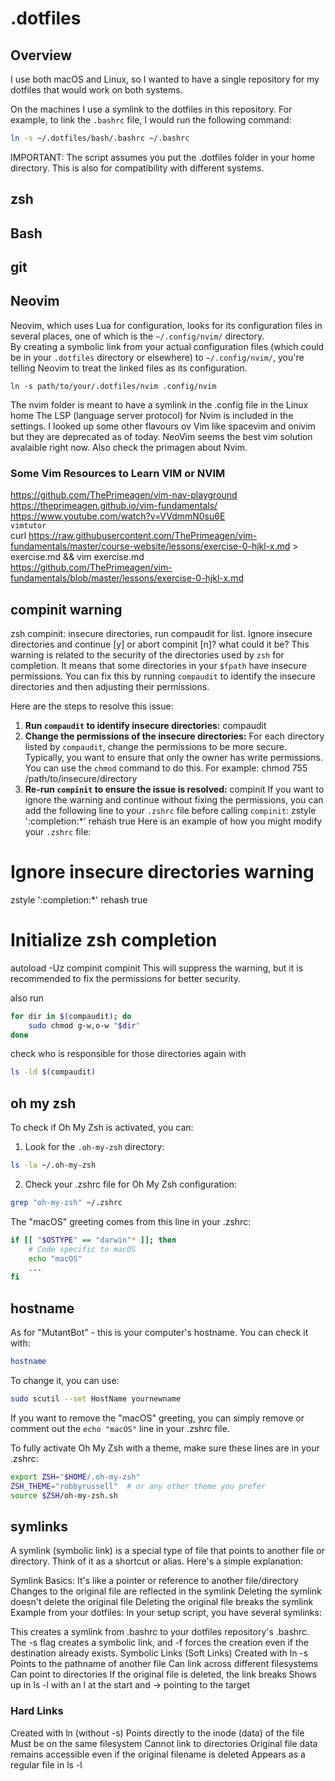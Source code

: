 # .dotfiles

## Overview

I use both macOS and Linux, so I wanted to have a single repository for my dotfiles that would work on both systems.  

On the machines I use a symlink to the dotfiles in this repository.  For example, to link the `.bashrc` file, I would run the following command:

```bash
ln -s ~/.dotfiles/bash/.bashrc ~/.bashrc 
```

IMPORTANT: The script assumes you put the .dotfiles folder in your home directory. This is also for compatibility with different systems.

## zsh

## Bash

## git


## Neovim
Neovim, which uses Lua for configuration, looks for its configuration files in several places, one of which is the `~/.config/nvim/` directory.   
By creating a symbolic link from your actual configuration files (which could be in your `.dotfiles` directory or elsewhere) to `~/.config/nvim/`, you're telling Neovim to treat the linked files as its configuration.  
```
ln -s path/to/your/.dotfiles/nvim .config/nvim
```

The nvim folder is meant to have a symlink in the .config file in the Linux home
The LSP (language server protocol) for Nvim is included in the settings.
I looked up some other flavours ov Vim like spacevim and onivim but they are deprecated as of today. NeoVim seems the best vim solution avalaible right now. Also check the primagen about Nvim.  

### Some Vim Resources to Learn VIM or NVIM
https://github.com/ThePrimeagen/vim-nav-playground  
https://theprimeagen.github.io/vim-fundamentals/  
https://www.youtube.com/watch?v=VVdmmN0su6E  
`vimtutor`  
curl https://raw.githubusercontent.com/ThePrimeagen/vim-fundamentals/master/course-website/lessons/exercise-0-hjkl-x.md > exercise.md && vim exercise.md  
https://github.com/ThePrimeagen/vim-fundamentals/blob/master/lessons/exercise-0-hjkl-x.md  


## compinit warning
zsh compinit: insecure directories, run compaudit for list. Ignore insecure directories and continue [y] or abort compinit [n]? what could it be?
This warning is related to the security of the directories used by `zsh` for completion. It means that some directories in your `$fpath` have insecure permissions. You can fix this by running `compaudit` to identify the insecure directories and then adjusting their permissions.

Here are the steps to resolve this issue:

1. **Run `compaudit` to identify insecure directories:**
      compaudit
2. **Change the permissions of the insecure directories:**
   For each directory listed by `compaudit`, change the permissions to be more secure. Typically, you want to ensure that only the owner has write permissions. You can use the `chmod` command to do this. For example:
      chmod 755 /path/to/insecure/directory
3. **Re-run `compinit` to ensure the issue is resolved:**
      compinit
If you want to ignore the warning and continue without fixing the permissions, you can add the following line to your `.zshrc` file before calling `compinit`:
zstyle ':completion:*' rehash true
Here is an example of how you might modify your `.zshrc` file:
# Ignore insecure directories warning
zstyle ':completion:*' rehash true

# Initialize zsh completion
autoload -Uz compinit
compinit
This will suppress the warning, but it is recommended to fix the permissions for better security.

also run
```bash
for dir in $(compaudit); do
    sudo chmod g-w,o-w "$dir"
done
```

check who is responsible for those directories again with 
```bash
ls -ld $(compaudit)
```

## oh my zsh
To check if Oh My Zsh is activated, you can:

1. Look for the `.oh-my-zsh` directory:
```bash
ls -la ~/.oh-my-zsh
```

2. Check your .zshrc file for Oh My Zsh configuration:
```bash
grep "oh-my-zsh" ~/.zshrc
```

The "macOS" greeting comes from this line in your .zshrc:
```bash
if [[ "$OSTYPE" == "darwin"* ]]; then
    # Code specific to macOS
    echo "macOS"
    ...
fi
```


## hostname

As for "MutantBot" - this is your computer's hostname. You can check it with:
```bash
hostname
```

To change it, you can use:
```bash
sudo scutil --set HostName yournewname
```

If you want to remove the "macOS" greeting, you can simply remove or comment out the `echo "macOS"` line in your .zshrc file.

To fully activate Oh My Zsh with a theme, make sure these lines are in your .zshrc:
```bash
export ZSH="$HOME/.oh-my-zsh"
ZSH_THEME="robbyrussell"  # or any other theme you prefer
source $ZSH/oh-my-zsh.sh
```

## symlinks
A symlink (symbolic link) is a special type of file that points to another file or directory. Think of it as a shortcut or alias. Here's a simple explanation:

Symlink Basics:
It's like a pointer or reference to another file/directory
Changes to the original file are reflected in the symlink
Deleting the symlink doesn't delete the original file
Deleting the original file breaks the symlink
Example from your dotfiles:
In your setup script, you have several symlinks:

This creates a symlink from .bashrc to your dotfiles repository's .bashrc. The -s flag creates a symbolic link, and -f forces the creation even if the destination already exists. Symbolic Links (Soft Links)
Created with ln -s
Points to the pathname of another file
Can link across different filesystems
Can point to directories
If the original file is deleted, the link breaks
Shows up in ls -l with an l at the start and -> pointing to the target


### Hard Links
Created with ln (without -s)
Points directly to the inode (data) of the file
Must be on the same filesystem
Cannot link to directories
Original file data remains accessible even if the original filename is deleted
Appears as a regular file in ls -l